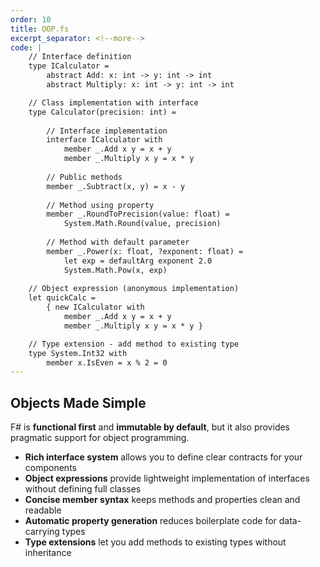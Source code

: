 ```yaml
---
order: 10
title: OOP.fs
excerpt_separator: <!--more-->
code: |
    // Interface definition
    type ICalculator =
        abstract Add: x: int -> y: int -> int
        abstract Multiply: x: int -> y: int -> int

    // Class implementation with interface
    type Calculator(precision: int) =
        
        // Interface implementation
        interface ICalculator with
            member _.Add x y = x + y
            member _.Multiply x y = x * y
        
        // Public methods
        member _.Subtract(x, y) = x - y
        
        // Method using property
        member _.RoundToPrecision(value: float) =
            System.Math.Round(value, precision)
            
        // Method with default parameter
        member _.Power(x: float, ?exponent: float) =
            let exp = defaultArg exponent 2.0
            System.Math.Pow(x, exp)
    
    // Object expression (anonymous implementation)
    let quickCalc = 
        { new ICalculator with 
            member _.Add x y = x + y
            member _.Multiply x y = x * y }

    // Type extension - add method to existing type
    type System.Int32 with
        member x.IsEven = x % 2 = 0
---
```

## Objects Made Simple

F# is **functional first** and **immutable by default**, but it also provides pragmatic support for object programming.
<!--more-->
- **Rich interface system** allows you to define clear contracts for your components
- **Object expressions** provide lightweight implementation of interfaces without defining full classes
- **Concise member syntax** keeps methods and properties clean and readable
- **Automatic property generation** reduces boilerplate code for data-carrying types
- **Type extensions** let you add methods to existing types without inheritance
